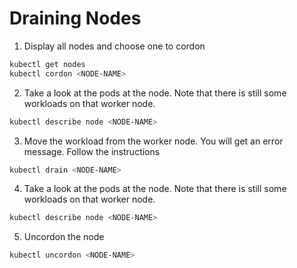# Draining Nodes

1. Display all nodes and choose one to cordon
```bash
kubectl get nodes
kubectl cordon <NODE-NAME>
```
2. Take a look at the pods at the node. Note that there is still some workloads on that worker node.
```bash
kubectl describe node <NODE-NAME>
```
3. Move the workload from the worker node. You will get an error message. Follow the instructions
```bash
kubectl drain <NODE-NAME>
```
4. Take a look at the pods at the node. Note that there is still some workloads on that worker node.
```bash
kubectl describe node <NODE-NAME>
```
5. Uncordon the node
```bash
kubectl uncordon <NODE-NAME>
```
